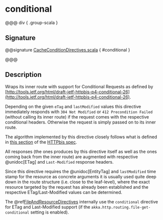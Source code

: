 # conditional

@@@ div { .group-scala }

## Signature

@@signature [CacheConditionDirectives.scala]($akka-http$/akka-http/src/main/scala/akka/http/scaladsl/server/directives/CacheConditionDirectives.scala) { #conditional }

@@@

## Description

Wraps its inner route with support for Conditional Requests as defined
by [http://tools.ietf.org/html/draft-ietf-httpbis-p4-conditional-26](http://tools.ietf.org/html/draft-ietf-httpbis-p4-conditional-26).

Depending on the given `eTag` and `lastModified` values this directive immediately responds with
`304 Not Modified` or `412 Precondition Failed` (without calling its inner route) if the request comes with the
respective conditional headers. Otherwise the request is simply passed on to its inner route.

The algorithm implemented by this directive closely follows what is defined in [this section](http://tools.ietf.org/html/draft-ietf-httpbis-p4-conditional-26#section-6) of the
[HTTPbis spec](https://datatracker.ietf.org/wg/httpbis/).

All responses (the ones produces by this directive itself as well as the ones coming back from the inner route) are
augmented with respective @unidoc[ETag] and `Last-Modified` response headers.

Since this directive requires the @unidoc[EntityTag] and `lastModified` time stamp for the resource as concrete arguments
it is usually used quite deep down in the route structure (i.e. close to the leaf-level), where the exact resource
targeted by the request has already been established and the respective ETag/Last-Modified values can be determined.

The @ref[FileAndResourceDirectives](../file-and-resource-directives/index.md) internally use the `conditional` directive for ETag and Last-Modified support
(if the `akka.http.routing.file-get-conditional` setting is enabled).